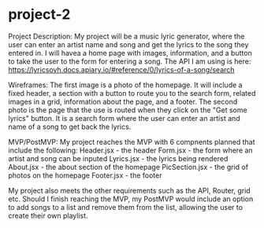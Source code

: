 # project-2

Project Description: 
My project will be a music lyric generator, where the user can enter an artist name and song and get the lyrics to the song they entered in. I will havea a home page with images, information, and a button to take the user to the form for entering a song. The API I am using is here: https://lyricsovh.docs.apiary.io/#reference/0/lyrics-of-a-song/search

Wireframes: 
The first image is a photo of the homepage. It will include a fixed header, a section with a button to route you to the search form, related images in a grid, information about the page, and a footer. The second photo is the page that the use is routed when they click on the "Get some lyrics" button. It is a search form where the user can enter an artist and name of a song to get back the lyrics.

MVP/PostMVP:
My project reaches the MVP with 6 compnents planned that include the following: 
Header.jsx - the header 
Form.jsx - the form where an artist and song can be inputed 
Lyrics.jsx - the lyrics being rendered
About.jsx - the about section of the homepage
PicSection.jsx - the grid of photos on the homepage
Footer.jsx - the footer 

My project also meets the other requirements such as the API, Router, grid etc. Should I finish reaching the MVP, my PostMVP would include an option to add songs to a list and remove them from the list, allowing the user to create their own playlist. 

